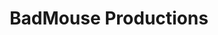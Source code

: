 ---
title: BadMouse Productions
type: channel
channel: badmouseproductions
tags:
- breadtube
url: /badmouseproductions/
videos:
- k46uaDvnoYE
- IjGPm6qjIWk
- UP9R-W1yaXo
- afuFaLoAhGs
- AYAb2D3F6RQ
- ryaBIjSlteU
- otMtz4w94Qs
- jTTzA9yrZW4
- TumR7eTc_-c
- jTj7UnnQflk
- frU21i9CJKI
- 4M7evppIN6A
- tGy_StiU7yo
- etCTPzb3drE
- bTZezOhgLNg
- fbNxWk9oKUE
- duwF7OthHQs
- XaBf2tOocWs
- C0rRgyMMSZM
- DNL1NjJYaHk
- le86H7Xfjrc
- 4qBi-3doEzU
- erLtGnLuOso
- J10jKdPRN9A
- QnIsdVaCnUE
- FzTr59T8DPI
- lOJWP_e3EVA
- JLkS39iCESA
- 7Eo9F6cgRLU
- pFLoy_AN22E
- x_3Z52EwGeA
- v4UL-IXAAHE
- B3-FyfK5UIM
- zXlHGseyvfw
- FG01Vyv5_8c
- eknoQYrgq60
- eSMOwjsBX1s
- iU4lSN8S9nM
- GdHDM07gHs4
- 28Jo7XB4070
- a_uumdFTH38
- -CVeXbNzTAc
- ppLJ645G4_Y
- KCyAz_CFzyU
- 72TEAWpUdgk
- 6gBdp2_GJEw
- BNxSHcQqiMc
- yAxajtiRatg
- weLvG65iLOA
- bj2mVbPHOeI
- BpQNNy3TG2A
- qtw2ijjEu2s
- 20zbAmxvHow
- 1zNrHa08BS8
- mvwW8RHXF2E
- DuL8sZBIQwg
- dKcjxFXtVUw
- zpBMpcm5KL8
- dtbOm_iq0mg
- fI8XWMFvXk8
- Uo1d2vaZRqY
- j2Bm0XQltS8
- b18IoM2x-3M
- 224fL3CdUrQ
- eOPjhxyaWI8
- L2l46LWkAzo
- wekdUBwZ7so
- xmtKDJoNjoY
- uy8YGmTP5fk
- 62exyUXUfhw
- 6arxfq7J8LI
- ejHgCueLL3Y
- 2Nt7Ol4d7ug
- clYqkN99yGs
- F6GB50RTbG8
- 9fWCEt5A5k8
- aKwu61FRH-Q
- 5NXTtPZcH_k
- sHr5c17O23I
- fLlOID8ZE2Q
- -u0NkRlHIko
- CarnDfUavtk
- yJCckbOgyis
- IyOgmmPMVp4
- g2X4v1OP0qc
- buk4v7lm-wE
- KVS8p-_AjXk
- vIiDQDXCwxc
- AjlowSNTKSs
- l46MsweSR0o
- XN0J9ckKpw0
- -fH7BrxH940
- l4epiRsSu7Y
- zuxMsOvcOeg
- dhA0DUkfBCs
- NO8RU8hXGXg
- oWbzsh85128
- __ayKxwVFrE
- lMuh8_zY2Zg
- OMFb9Ackbmo
- WkYxlYY-9lQ
- j99Ek6RdXNY
- zWDvKrV6qfg
- ewIIK3a6-nc
menu:
  main:
    parent: Channels
---